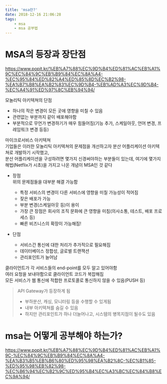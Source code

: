 ```yaml
---
title: 'msa란?'
date: 2018-12-16 21:06:28
tags:
    - msa
    - msa 공부법
---
```


# MSA의 등장과 장단점
<https://www.popit.kr/%EB%A7%88%EC%9D%B4%ED%81%AC%EB%A1%9C%EC%84%9C%EB%B9%84%EC%8A%A4-%EC%95%84%ED%82%A4%ED%85%8D%EC%B2%98-%EA%B7%B8%EA%B2%83%EC%9D%B4-%EB%AD%A3%EC%9D%B4-%EC%A4%91%ED%97%8C%EB%94%94/>  

모놀리틱 아키텍쳐의 단점  
- 하나의 작은 변경이 모든 곳에 영향을 미칠 수 있음
- 관련없는 부분까지 같이 배포해야함
- 부분적으로 무언가 변경하기가 매우 힘들어짐(기능 추가, 스케일아웃, 언어 변경, 프레임워크 변경 등등)

마이크로서비스 아키텍쳐  
기업들은 이러한 모놀리틱 아키텍쳐의 문제점을 개선하고자 분산 어플리케이션 아키텍쳐로 개발하기 시작했고,   
분산 어플리케이션을 구성하려면 몇가지 신경써야하는 부분들이 있는데, 여기에 몇가지 해법(Netflix가 시초)을 가지고 나온 개념이 MSA인 것 같다  

- 장점  
    위의 문제점들을 대부분 해결 가능함  
    - 특정 서비스의 변경이 다른 서비스에 영향을 미칠 가능성이 적어짐
    - 잦은 배포가 가능
    - 부분 변경(스케일아웃 등)이 용이
    - 가장 큰 장점은 회사의 조직 문화에 큰 영향을 미침(의사소통, 테스트, 배포 프로세스 등)
    - 빠른 비즈니스의 확장이 가능해짐!

- 단점  
    - 서비스간 통신에 대한 처리가 추가적으로 필요해짐
    - 데이터베이스 정합성, 글로벌 트랜잭션
    - 관리포인트가 늘어남

클라이언트가 각 서비스들의 end-point를 모두 알고 있어야함  
여러 요청을 보내야함으로 클라이언트 코드가 복잡해짐  
모든 서비스가 웹 통신에 적합한 프로토콜로 통신하지 않을 수 있음(PUSH 등)  
> API Gateway가 등장하게 됨
>   - 부하분산, 캐싱, 모니터링 등을 수행할 수 있게됨
>   - 내부 아키텍쳐를 숨길 수 있음
>   - 하지만 관리포인트가 하나 더늘어나고, 시스템의 병목지점이 될수도 있음

# msa는 어떻게 공부해야 하는가?  
<https://www.popit.kr/%EB%A7%88%EC%9D%B4%ED%81%AC%EB%A1%9C-%EC%84%9C%EB%B9%84%EC%8A%A4-%EA%B3%B5%EB%B6%80%ED%95%98%EA%B2%8C-%EC%B1%85-%ED%95%98%EB%82%98-%EC%B6%94%EC%B2%9C%ED%95%B4%EC%A3%BC%EC%84%B8%EC%9A%94/>  

<!-- more -->